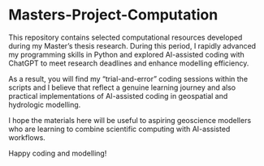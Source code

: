 # Masters-Project-Computation
This repository contains selected computational resources developed during my Master’s thesis research. During this period, I rapidly advanced my programming skills in Python and explored AI-assisted coding with ChatGPT to meet research deadlines and enhance modelling efficiency.

As a result, you will find my “trial-and-error” coding sessions within the scripts and I believe that reflect a genuine learning journey and also practical implementations of AI-assisted coding in geospatial and hydrologic modelling.

I hope the materials here will be useful to aspiring geoscience modellers who are learning to combine scientific computing with AI-assisted workflows.

Happy coding and modelling!
